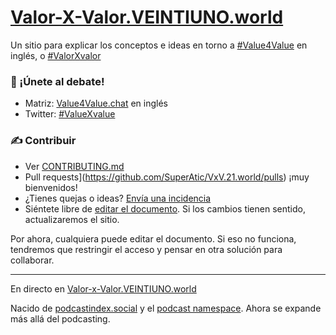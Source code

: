 # [Valor-X-Valor.VEINTIUNO.world](https://Valor-X-Valor.VEINTIUNO.world/)

Un sitio para explicar los conceptos e ideas en torno a [#Value4Value](https://twitter.com/search?q=%23value4value%20OR%20%23VxV) en inglés, o [#ValorXvalor](https://twitter.com/search?q=%valuexvalue%20OR%20%23VxV)

### 💬 ¡Únete al debate!

- Matriz: [Value4Value.chat](http://Value4Value.chat) en inglés
- Twitter: [#ValueXvalue](https://twitter.com/search?q=%23value4value%20OR%20%23VxV)

### ✍️ Contribuir

- Ver [CONTRIBUTING.md](https://github.com/SuperAtic/VxV.21.world/blob/master/CONTRIBUTING.md)
- Pull requests](https://github.com/SuperAtic/VxV.21.world/pulls) ¡muy bienvenidos!
- ¿Tienes quejas o ideas? [Envía una incidencia](https://github.com/SuperAtic/VxV.21.world/issues)
- Siéntete libre de [editar el documento](https://demo.hedgedoc.org/T-ms5vFFQc67H-WCU-rVng). Si los cambios tienen sentido, actualizaremos el sitio.

Por ahora, cualquiera puede editar el documento. Si eso no funciona, tendremos que restringir el acceso y pensar en otra solución para collaborar.

---

En directo en [Valor-x-Valor.VEINTIUNO.world](Valor-x-Valor.VEINTIUNO.world)

Nacido de [podcastindex.social](https://podcastindex.social/) y el [podcast namespace](https://github.com/Podcastindex-org/podcast-namespace/discussions). Ahora se expande más allá del podcasting.